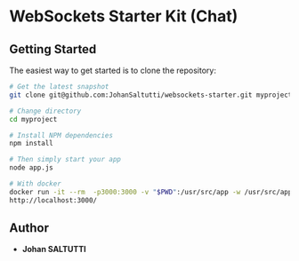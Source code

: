 # WebSockets Starter Kit (Chat)

Getting Started
---------------

The easiest way to get started is to clone the repository:

```bash
# Get the latest snapshot
git clone git@github.com:JohanSaltutti/websockets-starter.git myproject

# Change directory
cd myproject

# Install NPM dependencies
npm install

# Then simply start your app
node app.js

# With docker
docker run -it --rm  -p3000:3000 -v "$PWD":/usr/src/app -w /usr/src/app node:10 node app.js
http://localhost:3000/
```

## Author
* **Johan SALTUTTI**
